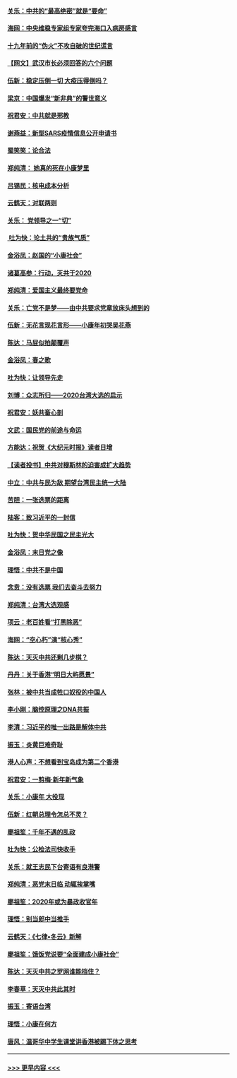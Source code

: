 #### [关乐：中共的“最高绝密”就是“要命”](../pages/nsc993/n11816946.md?t=01241833) 
#### [海网：中央维稳专家组专家夸完海口入病房感言](../pages/nsc993/n11815138.md?t=01241833) 
#### [十九年前的“伪火”不攻自破的世纪谎言](../pages/nsc993/n11813238.md?t=01241833) 
#### [【网文】武汉市长必须回答的六个问题](../pages/nsc993/n11813848.md?t=01241833) 
#### [伍新：稳定压倒一切 大疫压得倒吗？](../pages/nsc993/n11812634.md?t=01241833) 
#### [梁京：中国爆发“新非典”的警世意义](../pages/nsc993/n11812554.md?t=01241833) 
#### [祝君安：中共就是邪教](../pages/nsc993/n11812431.md?t=01241833) 
#### [谢燕益：新型SARS疫情信息公开申请书](../pages/nsc993/n11808840.md?t=01241833) 
#### [蜀笑笑：论合法](../pages/nsc993/n11808064.md?t=01241833) 
#### [郑纯清： 她真的死在小康梦里](../pages/nsc993/n11806623.md?t=01241833) 
#### [吕锡民：核电成本分析](../pages/nsc993/n11806284.md?t=01241833) 
#### [云鹤天：对联两则](../pages/nsc993/n11805957.md?t=01241833) 
#### [关乐： 党领导之一“切”](../pages/nsc993/n11804505.md?t=01241833) 
#### [ 吐为快：论土共的“贵族气质”](../pages/nsc993/n11804490.md?t=01241833) 
#### [金浴凤：赵国的“小康社会”](../pages/nsc993/n11804452.md?t=01241833) 
#### [诸葛高参：行动，灭共于2020](../pages/nsc993/n11804120.md?t=01241833) 
#### [郑纯清：爱国主义最终要党命](../pages/nsc993/n11802197.md?t=01241833) 
#### [关乐：亡党不是梦——由中共要求党章放床头想到的](../pages/nsc993/n11802156.md?t=01241833) 
#### [伍新：无花言现花言形——小康年初哭吴花燕](../pages/nsc993/n11800044.md?t=01241833) 
#### [陈达：马屁似拍颠覆声](../pages/nsc993/n11800010.md?t=01241833) 
#### [金浴凤：春之歌](../pages/nsc993/n11797687.md?t=01241833) 
#### [吐为快：让领导先走](../pages/nsc993/n11797512.md?t=01241833) 
#### [刘博：众志所归——2020台湾大选的启示](../pages/nsc993/n11796878.md?t=01241833) 
#### [祝君安：妖共畜心剖](../pages/nsc993/n11794273.md?t=01241833) 
#### [文武：国民党的前途与命运](../pages/nsc993/n11794198.md?t=01241833) 
#### [方能达：祝贺《大纪元时报》读者日增](../pages/nsc993/n11793807.md?t=01241833) 
#### [【读者投书】中共对穆斯林的迫害成扩大趋势](../pages/nsc993/n11791371.md?t=01241833) 
#### [中立：中共与民为敌 期望台湾民主统一大陆](../pages/nsc993/n11790392.md?t=01241833) 
#### [苦胆：一张选票的距离](../pages/nsc993/n11788914.md?t=01241833) 
#### [陆客：致习近平的一封信](../pages/nsc993/n11788867.md?t=01241833) 
#### [吐为快：贺中华民国之民主光大](../pages/nsc993/n11788618.md?t=01241833) 
#### [金浴凤：末日党之像](../pages/nsc993/n11787475.md?t=01241833) 
#### [理悟：中共不是中国](../pages/nsc993/n11787463.md?t=01241833) 
#### [念贲：没有选票  我们去奋斗去努力](../pages/nsc993/n11787398.md?t=01241833) 
#### [郑纯清：台湾大选观感](../pages/nsc993/n11786210.md?t=01241833) 
#### [项云：老百姓看“打黑除恶”](../pages/nsc993/n11785398.md?t=01241833) 
#### [海网：“空心朽”演“核心秀”](../pages/nsc993/n11783874.md?t=01241833) 
#### [陈达：天灭中共还剩几步棋？](../pages/nsc993/n11783719.md?t=01241833) 
#### [丹丹：关于香港“明日大屿愿景”](../pages/nsc993/n11783273.md?t=01241833) 
#### [张林：被中共当成牲口奴役的中国人](../pages/nsc993/n11782397.md?t=01241833) 
#### [李小刚：脑控原理之DNA共振](../pages/nsc993/n11780962.md?t=01241833) 
#### [李清：习近平的唯一出路是解体中共](../pages/nsc993/n11780866.md?t=01241833) 
#### [振玉：炎黄巨难奇耻](../pages/nsc993/n11779632.md?t=01241833) 
#### [港人心声：不想看到宝岛成为第二个香港](../pages/nsc993/n11778817.md?t=01241833) 
#### [祝君安：一剪梅‧新年新气象](../pages/nsc993/n11776340.md?t=01241833) 
#### [关乐：小康年 大役现](../pages/nsc993/n11774213.md?t=01241833) 
#### [伍新：红朝总理令怎总不灵？](../pages/nsc993/n11770813.md?t=01241833) 
#### [廖祖笙：千年不遇的乱政](../pages/nsc993/n11770373.md?t=01241833) 
#### [吐为快：公检法司快收手](../pages/nsc993/n11770359.md?t=01241833) 
#### [关乐：就王志民下台寄语有良港警](../pages/nsc993/n11769903.md?t=01241833) 
#### [郑纯清：恶党末日临 动辄挨掌嘴](../pages/nsc993/n11769356.md?t=01241833) 
#### [廖祖笙：2020年或为暴政收官年](../pages/nsc993/n11768216.md?t=01241833) 
#### [理悟：别当郎中当推手](../pages/nsc993/n11768243.md?t=01241833) 
#### [云鹤天：《七律▪冬云》新解](../pages/nsc993/n11768204.md?t=01241833) 
#### [廖祖笙：饿饭党说要“全面建成小康社会”](../pages/nsc993/n11767482.md?t=01241833) 
#### [陈达：天灭中共之罗网谁能挡住？](../pages/nsc993/n11767465.md?t=01241833) 
#### [李春草：天灭中共此其时](../pages/nsc993/n11767452.md?t=01241833) 
#### [振玉：寄语台湾](../pages/nsc993/n11767432.md?t=01241833) 
#### [理悟：小康在何方](../pages/nsc993/n11767394.md?t=01241833) 
#### [唐风：温哥华中学生课堂讲香港被踢下体之思考](../pages/nsc993/n11766848.md?t=01241833) 

----
#### [ >>> 更早内容 <<< ](../indexes/nsc993-earlier.md)
